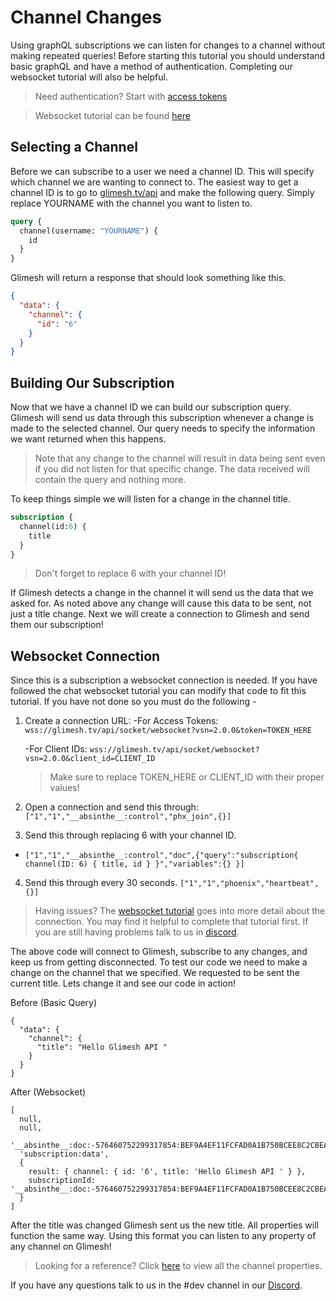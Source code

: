 # Channel Changes
  
Using graphQL subscriptions we can listen for changes to a channel without making repeated queries! Before starting this tutorial you should understand basic graphQL and have a method of authentication. Completing our websocket tutorial will also be helpful.

> Need authentication? Start with [access tokens](/api-docs/docs/authencation/accesstoken/accesstoken/)

> Websocket tutorial can be found [here](/api-docs/docs/chat/websockets/) 

 
## Selecting a Channel

Before we can subscribe to a user we need a channel ID. This will specify which channel we are wanting to connect to. The easiest way to get a channel ID is to go to [glimesh.tv/api](https://glimesh.tv/api) and make the following query. Simply replace YOURNAME with the channel you want to listen to.

```GraphQL
query {
  channel(username: "YOURNAME") {
    id
  }
}
```

Glimesh will return a response that should look something like this.

```JSON
{
  "data": {
    "channel": {
      "id": "6"
    }
  }
}
```

## Building Our Subscription

Now that we have a channel ID we can build our subscription query. Glimesh will send us data through this subscription whenever a change is made to the selected channel. Our query needs to specify the information we want returned when this happens. 

> Note that any change to the channel will result in data being sent even if you did not listen for that specific change.  The data received will contain the query and nothing more. 

To keep things simple we will listen for a change in the channel title. 

```Graphql
subscription {
  channel(id:6) {
    title
  }
}
```
> Don't forget to replace 6 with your channel ID! 

If Glimesh detects a change in the channel it will send us the data that we asked for. As noted above any change will cause this data to be sent, not just a title change. Next we will create a connection to Glimesh and send them our subscription!

## Websocket Connection

Since this is a subscription a websocket connection is needed. If you have followed the chat websocket tutorial you can modify that code to fit this tutorial. If you have not done so you must do the following - 

 1.  Create a connection URL:
	 -For Access Tokens:  `wss://glimesh.tv/api/socket/websocket?vsn=2.0.0&token=TOKEN_HERE`
   
	 -For Client IDs: `wss://glimesh.tv/api/socket/websocket?vsn=2.0.0&client_id=CLIENT_ID`
	 > Make sure to replace TOKEN_HERE or CLIENT_ID with their proper values!
2.  Open a connection and send this through: `["1","1","__absinthe__:control","phx_join",{}]`
3. Send this through replacing 6 with your channel ID.
 -  `["1","1","__absinthe__:control","doc",{"query":"subscription{ channel(ID: 6) { title, id } }","variables":{} }]`
4. Send this through every 30 seconds. `["1","1","phoenix","heartbeat",{}]`


> Having issues? The [websocket tutorial](/api-docs/docs/chat/websockets/) goes into more detail about the connection. You may find it helpful to complete that tutorial first. If you are still having problems talk to us in [discord](https://discord.gg/Glimesh).

The above code will connect to Glimesh, subscribe to any changes, and keep us from getting disconnected. To test our code we need to make a change on the channel that we specified. We requested to be sent the current title. Lets change it and see our code in action! 

Before (Basic Query)
```JS
{
  "data": {
    "channel": {
      "title": "Hello Glimesh API "
    }
  }
}
```


After (Websocket)
```JS
[
  null,
  null,
  '__absinthe__:doc:-576460752299317854:BEF9A4EF11FCFAD0A1B750BCEE8C2CBEAB66ADDAFE214A6CF692FBA68473F68A',
  'subscription:data',
  {
    result: { channel: { id: '6', title: 'Hello Glimesh API ' } },
    subscriptionId: '__absinthe__:doc:-576460752299317854:BEF9A4EF11FCFAD0A1B750BCEE8C2CBEAB66ADDAFE214A6CF692FBA68473F68A'
  }
]
```

After the title was changed Glimesh sent us the new title.  All properties will function the same way. Using this format you can listen to any property of any channel on Glimesh! 

> Looking for a reference? Click [here](/api-docs/docs/reference/channel/) to view all the channel properties. 

If you have any questions talk to us in the #dev channel in our [Discord](https://discord.gg/Glimesh).